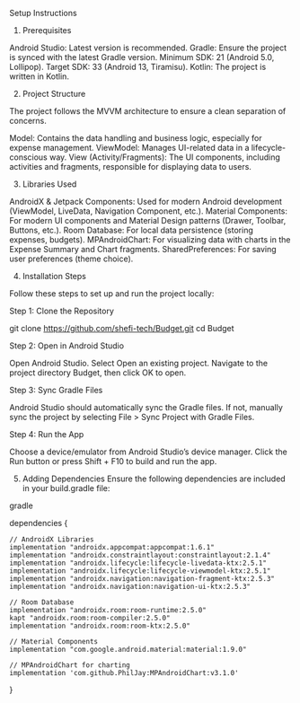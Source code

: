 Setup Instructions

1. Prerequisites

Android Studio: Latest version is recommended.
Gradle: Ensure the project is synced with the latest Gradle version.
Minimum SDK: 21 (Android 5.0, Lollipop).
Target SDK: 33 (Android 13, Tiramisu).
Kotlin: The project is written in Kotlin.

2. Project Structure

The project follows the MVVM architecture to ensure a clean separation of concerns.

Model: Contains the data handling and business logic, especially for expense management.
ViewModel: Manages UI-related data in a lifecycle-conscious way.
View (Activity/Fragments): The UI components, including activities and fragments, responsible for displaying data to users.

3. Libraries Used

AndroidX & Jetpack Components: Used for modern Android development (ViewModel, LiveData, Navigation Component, etc.).
Material Components: For modern UI components and Material Design patterns (Drawer, Toolbar, Buttons, etc.).
Room Database: For local data persistence (storing expenses, budgets).
MPAndroidChart: For visualizing data with charts in the Expense Summary and Chart fragments.
SharedPreferences: For saving user preferences (theme choice).

4. Installation Steps

Follow these steps to set up and run the project locally:

Step 1: Clone the Repository

git clone https://github.com/shefi-tech/Budget.git
cd Budget

Step 2: Open in Android Studio

Open Android Studio.
Select Open an existing project.
Navigate to the project directory Budget, then click OK to open.

Step 3: Sync Gradle Files

Android Studio should automatically sync the Gradle files. If not, manually sync the project by selecting File > Sync Project with Gradle Files.

Step 4: Run the App

Choose a device/emulator from Android Studio’s device manager.
Click the Run button or press Shift + F10 to build and run the app.

5. Adding Dependencies
Ensure the following dependencies are included in your build.gradle file:

gradle

dependencies {

    // AndroidX Libraries
    implementation "androidx.appcompat:appcompat:1.6.1"
    implementation "androidx.constraintlayout:constraintlayout:2.1.4"
    implementation "androidx.lifecycle:lifecycle-livedata-ktx:2.5.1"
    implementation "androidx.lifecycle:lifecycle-viewmodel-ktx:2.5.1"
    implementation "androidx.navigation:navigation-fragment-ktx:2.5.3"
    implementation "androidx.navigation:navigation-ui-ktx:2.5.3"
    
    // Room Database
    implementation "androidx.room:room-runtime:2.5.0"
    kapt "androidx.room:room-compiler:2.5.0"
    implementation "androidx.room:room-ktx:2.5.0"
    
    // Material Components
    implementation "com.google.android.material:material:1.9.0"
    
    // MPAndroidChart for charting
    implementation 'com.github.PhilJay:MPAndroidChart:v3.1.0'
}